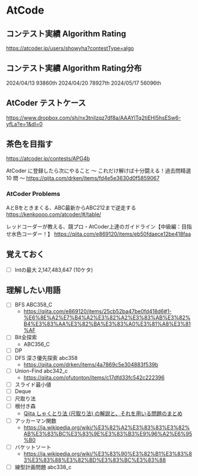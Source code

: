 # AtCode

## コンテスト実績 Algorithm Rating
https://atcoder.jp/users/showyha?contestType=algo

## コンテスト実績 Algorithm Rating分布
2024/04/13 93860th
2024/04/20 78927th
2024/05/17 56096th

## AtCoder テストケース
https://www.dropbox.com/sh/nx3tnilzqz7df8a/AAAYlTq2tiEHl5hsESw6-yfLa?e=1&dl=0

## 茶色を目指す
https://atcoder.jp/contests/APG4b

AtCoder に登録したら次にやること ～ これだけ解けば十分闘える！過去問精選 10 問 ～
https://qiita.com/drken/items/fd4e5e3630d0f5859067

### AtCoder Problems
AとBをときまくる、ABC最新からABC212まで逆走する
https://kenkoooo.com/atcoder/#/table/

レッドコーダーが教える、競プロ・AtCoder上達のガイドライン【中級編：目指せ水色コーダー！】
https://qiita.com/e869120/items/eb50fdaece12be418faa

## 覚えておく
- [ ] Intの最大 2,147,483,647 (10ケタ)

## 理解したい用語
- [ ] BFS ABC358_C
  - https://qiita.com/e869120/items/25cb52ba47be0fd418d6#1-%E6%8E%A2%E7%B4%A2%E3%82%A2%E3%83%AB%E3%82%B4%E3%83%AA%E3%82%BA%E3%83%A0%E3%81%A8%E3%81%AF
- [ ] Bit全探索
  - ABC356_C
- [ ] DP
- [ ] DFS 深さ優先探索 abc358
  - https://qiita.com/drken/items/4a7869c5e304883f539b
- [ ] Union-Find abc342_c
  - https://qiita.com/ofutonton/items/c17dfd33fc542c222396
- [ ] スライド最小値
- [ ] Deque
- [ ] 尺取り法
- [ ] 根付き森
  - [Qiita しゃくとり法 (尺取り法) の解説と、それを用いる問題のまとめ](https://qiita.com/drken/items/ecd1a472d3a0e7db8dce)
- [ ] アッカーマン関数
  - https://ja.wikipedia.org/wiki/%E3%82%A2%E3%83%83%E3%82%AB%E3%83%BC%E3%83%9E%E3%83%B3%E9%96%A2%E6%95%B0
- [ ] バケットソート
  - https://ja.wikipedia.org/wiki/%E3%83%90%E3%82%B1%E3%83%83%E3%83%88%E3%82%BD%E3%83%BC%E3%83%88
- [ ] 線型計画問題 abc338_c